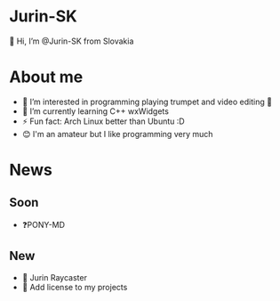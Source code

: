 # Jurin-SK

👋 Hi, I’m @Jurin-SK from Slovakia

# About me

- 👀 I’m interested in programming playing trumpet and video editing 🎺
- 🌱 I’m currently learning C++ wxWidgets
- ⚡ Fun fact: Arch Linux better than Ubuntu :D
- 😊 I'm an amateur but I like programming very much

# News

## Soon

- ❓PONY-MD

## New

- 🔦 Jurin Raycaster
- 📑 Add license to my projects
